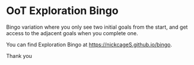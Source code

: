 # OoT Exploration Bingo

Bingo variation where you only see two initial goals from the start, and get access to the adjacent goals when you complete one.

You can find Exploration Bingo at https://nickcageS.github.io/bingo.

Thank you

